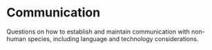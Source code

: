 # Communication

Questions on how to establish and maintain communication with non-human species, including language and technology considerations.